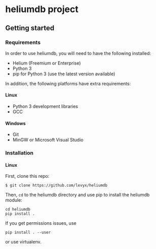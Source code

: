 # heliumdb project

## Getting started

### Requirements

In order to use heliumdb, you will need to have the following installed:

* Helium (Freemium or Enterprise)
* Python 3
* pip for Python 3 (use the latest version available)

In addition, the following platforms have extra requirements:

#### Linux
* Python 3 development libraries
* GCC

#### Windows
* Git
* MinGW or Microsoft Visual Studio

### Installation
#### Linux

First, clone this repo:

```
$ git clone https://github.com/levyx/heliumdb
```

Then, `cd` to the heliumdb directory and use pip to install the heliumdb module:

```
cd heliumdb
pip install .
```

If you get permissions issues, use

```
pip install . --user
```

or use virtualenv.
